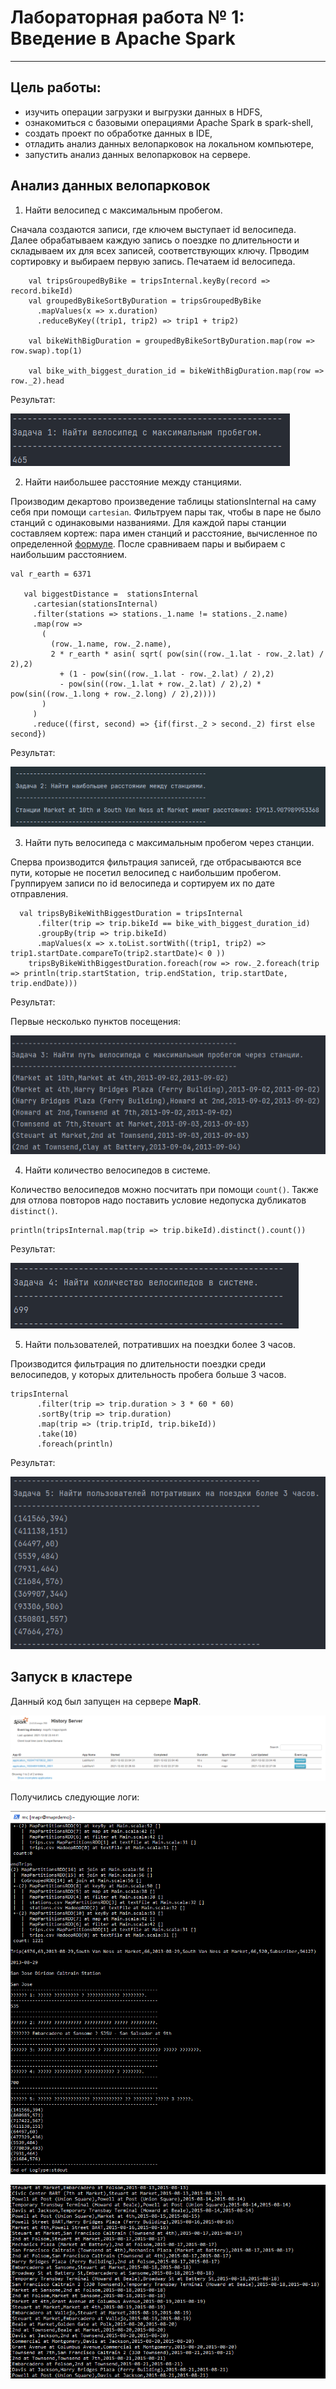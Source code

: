 # Лабораторная работа № 1: Введение в Apache Spark
***

## Цель работы:
* изучить операции загрузки и выгрузки данных в HDFS,
* ознакомиться с базовыми операциями Apache Spark в spark-shell,
* создать проект по обработке данных в IDE,
* отладить анализ данных велопарковок на локальном компьютере,
* запустить анализ данных велопарковок на сервере.


## Анализ данных велопарковок

1. Найти велосипед с максимальным пробегом.

Сначала создаются записи, где ключем выступает id велосипеда. 
Далее обрабатываем каждую запись о поездке по длительности и складываем их для всех записей, соответствующих ключу.
Прводим сортировку и выбираем первую запись. Печатаем id велосипеда.

```
    val tripsGroupedByBike = tripsInternal.keyBy(record => record.bikeId)
    val groupedByBikeSortByDuration = tripsGroupedByBike
      .mapValues(x => x.duration)
      .reduceByKey((trip1, trip2) => trip1 + trip2)

    val bikeWithBigDuration = groupedByBikeSortByDuration.map(row => row.swap).top(1)

    val bike_with_biggest_duration_id = bikeWithBigDuration.map(row => row._2).head
```
Результат:

![Велосипед с максимальным пробегом](https://github.com/DimaScientist/Big-Data/blob/main/LabWork1/images/task1.png)

2. Найти наибольшее расстояние между станциями.

Производим декартово произведение таблицы stationsInternal на саму себя при помощи ```cartesian```. Фильтруем пары так, чтобы в паре не было станций с одинаковыми названиями. Для каждой пары станции составляем кортеж: пара имен станций и расстояние, вычисленное по определенной [формуле](https://en.wikipedia.org/wiki/Haversine_formula). После сравниваем пары и выбираем с наибольшим расстоянием.

```
val r_earth = 6371

   val biggestDistance =  stationsInternal
     .cartesian(stationsInternal)
     .filter(stations => stations._1.name != stations._2.name)
     .map(row =>
       (
         (row._1.name, row._2.name),
         2 * r_earth * asin( sqrt( pow(sin((row._1.lat - row._2.lat) / 2),2)
           + (1 - pow(sin((row._1.lat - row._2.lat) / 2),2)
           - pow(sin((row._1.lat + row._2.lat) / 2),2) * pow(sin((row._1.long + row._2.long) / 2),2))))
       )
     )
     .reduce((first, second) => {if(first._2 > second._2) first else second})
```

Результат:

![Наибольшее расстояние между станциями](https://github.com/DimaScientist/Big-Data/blob/main/LabWork1/images/task2.png)

3. Найти путь велосипеда с максимальным пробегом через станции.

Сперва производится фильтрация записей, где отбрасываются все пути, которые не посетил велосипед с наибольшим пробегом.
Группируем записи по id велосипеда и сортируем их по дате отправления.

```
  val tripsByBikeWithBiggestDuration = tripsInternal
      .filter(trip => trip.bikeId == bike_with_biggest_duration_id)
      .groupBy(trip => trip.bikeId)
      .mapValues(x => x.toList.sortWith((trip1, trip2) => trip1.startDate.compareTo(trip2.startDate)< 0 ))
    tripsByBikeWithBiggestDuration.foreach(row => row._2.foreach(trip => println(trip.startStation, trip.endStation, trip.startDate, trip.endDate)))
```
Результат:

Первые несколько пунктов посещения:

![Путь велосипеда с максимальным пробегом через станции](https://github.com/DimaScientist/Big-Data/blob/main/LabWork1/images/task3.png)

4. Найти количество велосипедов в системе.

Количество велосипедов можно посчитать при помощи ```count()```. Также для отлова повторов надо поставить условие недопуска дубликатов ```distinct()```.

```
println(tripsInternal.map(trip => trip.bikeId).distinct().count())
```

Результат:

![Количество велосипедов в системе](https://github.com/DimaScientist/Big-Data/blob/main/LabWork1/images/task4.png)

5. Найти пользователей, потративших на поездки более 3 часов.

Производится фильтрация по длительности поездки среди велосипедов, у которых длительность пробега больше 3 часов.

```
tripsInternal
      .filter(trip => trip.duration > 3 * 60 * 60)
      .sortBy(trip => trip.duration)
      .map(trip => (trip.tripId, trip.bikeId))
      .take(10)
      .foreach(println)
```

Результат:

![Пользователи, потратившие на поездки более 3 часов](https://github.com/DimaScientist/Big-Data/blob/main/LabWork1/images/task5.png)


## Запуск в кластере

Данный код был запущен на сервере __MapR__.

![Spark](https://github.com/DimaScientist/Big-Data/blob/main/LabWork1/images/spark.png)

Получились следующие логи:

![Задания все, кроме 3](https://github.com/DimaScientist/Big-Data/blob/main/LabWork1/images/tasks_mapr.png)

![Задание 3](https://github.com/DimaScientist/Big-Data/blob/main/LabWork1/images/task3_mapr.png)


